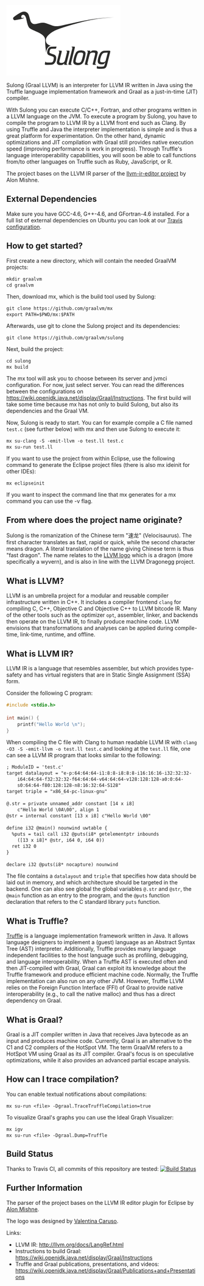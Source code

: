 ![Sulong Logo](https://raw.githubusercontent.com/mrigger/sulong-logos/master/sulong_black_with_text_transparent_300x185.png)

Sulong (Graal LLVM) is an interpreter for LLVM IR written in
Java using the Truffle language implementation framework and Graal as a
just-in-time (JIT) compiler. 

With Sulong you can execute C/C++, Fortran, and other programs written 
in a LLVM language on the JVM. To execute a program by Sulong, you have
to compile the program to LLVM IR by a LLVM front end such as Clang. By
using Truffle and Java the interpreter implementation is simple and is 
thus a great platform for experimentation. On the other hand, dynamic
optimizations and JIT compilation with Graal still provides native
execution speed (improving performance is work in progress). Through 
Truffle's language interoperability capabilities, you will soon be able
to call functions from/to other languages on Truffle such as Ruby,
JavaScript, or R.

The project bases on the LLVM IR parser of the
[llvm-ir-editor project](https://github.com/amishne/llvm-ir-editor)
by Alon Mishne.

External Dependencies
---------------------
Make sure you have GCC-4.6, G++-4.6, and GFortran-4.6 installed. For
a full list of external dependencies on Ubuntu you can look at our
[Travis configuration](https://github.com/graalvm/sulong/blob/master/.travis.yml).

How to get started?
-------------------
First create a new directory, which will contain the needed GraalVM
projects:

    mkdir graalvm
    cd graalvm

Then, download mx, which is the build tool used by Sulong:

    git clone https://github.com/graalvm/mx
    export PATH=$PWD/mx:$PATH

Afterwards, use git to clone the Sulong project and its dependencies:

    git clone https://github.com/graalvm/sulong

Next, build the project:

    cd sulong
    mx build

The mx tool will ask you to choose between its server and jvmci
configuration. For now, just select server. You can read the differences
between the configurations on
https://wiki.openjdk.java.net/display/Graal/Instructions. The first
build will take some time because mx has not only to build Sulong,
but also its dependencies and the Graal VM.

Now, Sulong is ready to start. You can for example compile a C file named
`test.c` (see further below) with mx and then use Sulong to execute it:

    mx su-clang -S -emit-llvm -o test.ll test.c
    mx su-run test.ll

If you want to use the project from within Eclipse, use the following
command to generate the Eclipse project files (there is also mx ideinit
for other IDEs):

    mx eclipseinit

If you want to inspect the command line that mx generates for a mx
command you can use the -v flag.


From where does the project name originate?
-------------------------------------------
Sulong is the romanization of the Chinese term "速龙" (Velocisaurus).
The first character translates as fast, rapid or quick, while the second
character means dragon. A literal translation of the name giving Chinese
term is thus "fast dragon". The name relates to the
[LLVM logo](http://llvm.org/Logo.html) which is a dragon (more
specifically a wyvern), and is also in line with the LLVM Dragonegg
project.

What is LLVM?
-------------
LLVM is an umbrella project for a modular and reusable compiler
infrastructure written in C++. It includes a compiler frontend `clang`
for compiling C, C++, Objective C and Objective C++ to LLVM bitcode IR.
Many of the other tools such as the optimizer `opt`, assembler,
linker, and backends then operate on the LLVM IR, to finally produce
machine code. LLVM envisions that transformations and analyses can be
applied during compile-time, link-time, runtime, and offline.

What is LLVM IR?
----------------
LLVM IR is a language that resembles assembler, but which provides
type-safety and has virtual registers that are in Static Single
Assignment (SSA) form.

Consider the following C program:
```C
#include <stdio.h>

int main() {
    printf("Hello World \n");
}
```

When compiling the C file with Clang to human readable LLVM IR with
`clang -O3 -S -emit-llvm -o test.ll test.c` and looking at the `test.ll`
file, one can see a LLVM IR program that looks similar to the following:

```
; ModuleID = 'test.c'
target datalayout = "e-p:64:64:64-i1:8:8-i8:8:8-i16:16:16-i32:32:32-
	i64:64:64-f32:32:32-f64:64:64-v64:64:64-v128:128:128-a0:0:64-
	s0:64:64-f80:128:128-n8:16:32:64-S128"
target triple = "x86_64-pc-linux-gnu"

@.str = private unnamed_addr constant [14 x i8]
	c"Hello World \0A\00", align 1
@str = internal constant [13 x i8] c"Hello World \00"

define i32 @main() nounwind uwtable {
  %puts = tail call i32 @puts(i8* getelementptr inbounds
	([13 x i8]* @str, i64 0, i64 0))
  ret i32 0
}

declare i32 @puts(i8* nocapture) nounwind
```
The file contains a `datalayout` and `triple` that specifies how data
should be laid out in memory, and which architecture should be targeted
in the backend. One can also see global the global variables `@.str` and
`@str`, the `@main` function as an entry to the program, and the
`@puts` function declaration that refers to the C standard library
`puts` function.


What is Truffle?
----------------
[Truffle](https://github.com/graalvm/truffle) is a language 
implementation framework written in Java. It allows language designers
to implement a (guest) language as an Abstract Syntax Tree (AST)
interpreter. Additionally, Truffle provides many language independent
facilities to the host language such as profiling, debugging, and 
language interoperability. When a Truffle AST is executed often and then
JIT-compiled with Graal, Graal can exploit its knowledge about the
Truffle framework and produce efficient machine code. Normally, the
Truffle implementation can also run on any other JVM. 
However, Truffle LLVM relies on the Foreign Function Interface (FFI) of
Graal to provide native interoperability (e.g., to call the native
malloc) and thus has a direct dependency on Graal.

What is Graal?
-------------
Graal is a JIT compiler written in Java that receives Java bytecode as
an input and produces machine code. Currently, Graal is an alternative
to the C1 and C2 compilers of the HotSpot VM. The term GraalVM refers to
a HotSpot VM using Graal as its JIT compiler. Graal's focus is on
speculative optimizations, while it also provides an advanced partial
escape analysis.

How can I trace compilation?
----------------------------
You can enable textual notifications about compilations:
```
mx su-run <file> -Dgraal.TraceTruffleCompilation=true
```

To visualize Graal's graphs you can use the Ideal Graph Visualizer:
```
mx igv
mx su-run <file> -Dgraal.Dump=Truffle
```


Build Status
------------
Thanks to Travis CI, all commits of this repository are tested:
[![Build Status](https://travis-ci.org/graalvm/sulong.svg?branch=master)](https://travis-ci.org/graalvm/sulong)

Further Information
-------------------
The parser of the project bases on the LLVM IR editor plugin for Eclipse
by [Alon Mishne](https://github.com/amishne/llvm-ir-editor).

The logo was designed by 
[Valentina Caruso](https://www.behance.net/volantina).

Links:
* LLVM IR: http://llvm.org/docs/LangRef.html
* Instructions to build Graal:
	https://wiki.openjdk.java.net/display/Graal/Instructions
* Truffle and Graal publications, presentations, and videos:
	https://wiki.openjdk.java.net/display/Graal/Publications+and+Presentations
